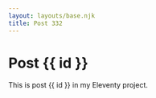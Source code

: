 ```yaml
---
layout: layouts/base.njk
title: Post 332
---
```


# Post {{ id }}

This is post {{ id }} in my Eleventy project.
